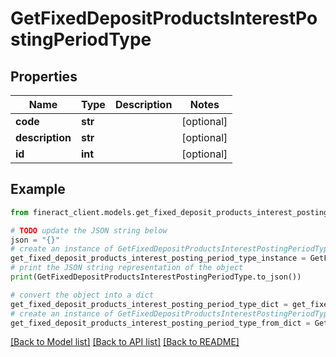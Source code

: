 # GetFixedDepositProductsInterestPostingPeriodType


## Properties

Name | Type | Description | Notes
------------ | ------------- | ------------- | -------------
**code** | **str** |  | [optional] 
**description** | **str** |  | [optional] 
**id** | **int** |  | [optional] 

## Example

```python
from fineract_client.models.get_fixed_deposit_products_interest_posting_period_type import GetFixedDepositProductsInterestPostingPeriodType

# TODO update the JSON string below
json = "{}"
# create an instance of GetFixedDepositProductsInterestPostingPeriodType from a JSON string
get_fixed_deposit_products_interest_posting_period_type_instance = GetFixedDepositProductsInterestPostingPeriodType.from_json(json)
# print the JSON string representation of the object
print(GetFixedDepositProductsInterestPostingPeriodType.to_json())

# convert the object into a dict
get_fixed_deposit_products_interest_posting_period_type_dict = get_fixed_deposit_products_interest_posting_period_type_instance.to_dict()
# create an instance of GetFixedDepositProductsInterestPostingPeriodType from a dict
get_fixed_deposit_products_interest_posting_period_type_from_dict = GetFixedDepositProductsInterestPostingPeriodType.from_dict(get_fixed_deposit_products_interest_posting_period_type_dict)
```
[[Back to Model list]](../README.md#documentation-for-models) [[Back to API list]](../README.md#documentation-for-api-endpoints) [[Back to README]](../README.md)


